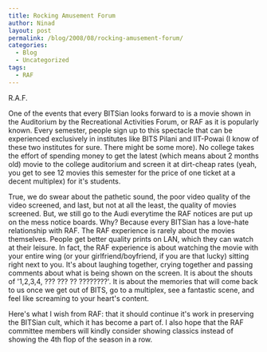 ```yaml
---
title: Rocking Amusement Forum
author: Ninad
layout: post
permalink: /blog/2008/08/rocking-amusement-forum/
categories:
  - Blog
  - Uncategorized
tags:
  - RAF
---
```

R.A.F.

One of the events that every BITSian looks forward to is a movie shown in the Auditorium by the Recreational Activities Forum, or RAF as it is popularly known. Every semester, people sign up to this spectacle that can be experienced exclusively in institutes like BITS Pilani and IIT-Powai (I know of these two institutes for sure. There might be some more). No college takes the effort of spending money to get the latest (which means about 2 months old) movie to the college auditorium and screen it at dirt-cheap rates (yeah, you get to see 12 movies this semester for the price of one ticket at a decent multiplex) for it's students.

True, we do swear about the pathetic sound, the poor video quality of the video screened, and last, but not at all the least, the quality of movies screened. But, we still go to the Audi everytime the RAF notices are put up on the mess notice boards. Why? Because every BITSian has a love-hate relationship with RAF. The RAF experience is rarely about the movies themselves. People get better quality prints on LAN, which they can watch at their leisure. In fact, the RAF experience is about watching the movie with your entire wing (or your girlfriend/boyfriend, if you are that lucky) sitting right next to you. It's about laughing together, crying together and passing comments about what is being shown on the screen. It is about the shouts of '1,2,3,4, ??? ??? ?? ????????'. It is about the memories that will come back to us once we get out of BITS, go to a multiplex, see a fantastic scene, and feel like screaming to your heart's content.

Here's what I wish from RAF: that it should continue it's work in preserving the BITSian cult, which it has become a part of. I also hope that the RAF committee members will kindly consider showing classics instead of showing the 4th flop of the season in a row.